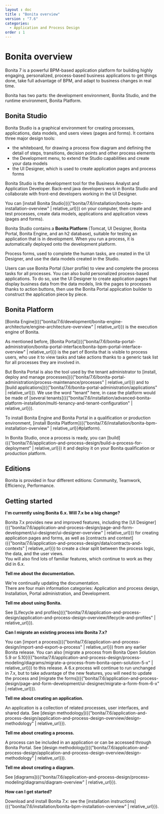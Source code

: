 ```yaml
---
layout : doc
title : "Bonita overview"
version : "7.6"
categories:
  - Application and Process Design
order : 1
---
```

# Bonita overview

Bonita 7 is a powerful BPM-based application platform for building highly engaging, personalized, process-based business applications to get things done, take full advantage of BPM, and adapt to business changes in real time. 

Bonita has two parts: the development environment, Bonita Studio, and the runtime environment, Bonita Platform.

## Bonita Studio

Bonita Studio is a graphical environment for creating processes, applications, data models, and users views (pages and forms). It contains three major design tools: 

* the whiteboard, for drawing a process flow diagram and defining the detail of steps, transitions, decision points and other process elements
* the Development menu, to extend the Studio capabilities and create your data models
* the UI Designer, which is used to create application pages and process forms

Bonita Studio is the development tool for the Business Analyst and Application Developer. Back-end java developers work in Bonita Studio and collaborate with front-end developers working in the UI Designer.

You can [install Bonita Studio]({{"bonita/7.6/installation/bonita-bpm-installation-overview" | relative_url}}) on your computer, then create and test processes, create data models, applications and application views (pages and forms). 

Bonita Studio contains a **Bonita Platform** (Tomcat, UI Designer, Bonita Portal, Bonita Engine, and an h2 database), suitable for testing an application that is in development. When you run a process, it is automatically deployed onto the development platform.

Process forms, used to complete the human tasks, are created in the UI Designer, and use the data models created in the Studio.

Users can use Bonita Portal (_User_ profile) to view and complete the process tasks for all processes. You can also build personalized process-based applications. To do so, use the UI Designer to create application pages that display business data from the data models, link the pages to processes thanks to action buttons, then use the Bonita Portal application builder to construct the application piece by piece.

<a id="platform"/>

## Bonita Platform

[Bonita Engine]({{"bonita/7.6/development/bonita-engine-architecture/engine-architecture-overview" | relative_url}}) is the execution engine of Bonita.

As mentioned before, [Bonita Portal]({{"bonita/7.6/bonita-portal-administration/bonita-portal-interface/bonita-bpm-portal-interface-overview" | relative_url}}) is the part of Bonita that is visible to process users, who use it to view tasks and take actions thanks to a generic task list for all processes they are involved in.

But Bonita Portal is also the tool used by the tenant administrator to [install, deploy and manage processes]({{"bonita/7.6/bonita-portal-administration/process-maintenance/processes" | relative_url}}) and to [build applications]({{"bonita/7.6/bonita-portal-administration/applications" | relative_url}}). We use the word "tenant" here, in case the platform would be made of [several tenants]({{"bonita/7.6/installation/advanced-bonita-platform-installation/multi-tenancy-and-tenant-configuration" | relative_url}}).

To install Bonita Engine and Bonita Portal in a qualification or production environment, [install Bonita Platform]({{"bonita/7.6/installation/bonita-bpm-installation-overview" | relative_url}}#platform).

In Bonita Studio, once a process is ready, you can [build]({{"bonita/7.6/application-and-process-design/build-a-process-for-deployment" | relative_url}}) it and deploy it on your Bonita qualification or production platform. 

## Editions

Bonita is provided in four different editions: Community, Teamwork, Efficiency, Performance.

## Getting started

**I'm currently using Bonita 6.x. Will 7.x be a big change?**

Bonita 7.x provides new and improved features, including the [UI Designer]({{"bonita/7.6/application-and-process-design/page-and-form-development/ui-designer/ui-designer-overview" | relative_url}}) for creating application pages and forms, as well as [contracts and context]({{"bonita/7.6/application-and-process-design/data/contracts-and-contexts" | relative_url}}) to create a clear split between the process logic, the data, and the user views.   
You will also find lots of familiar features, which continue to work as they did in 6.x.

**Tell me about the documentation.**

We're continually updating the documentation.   
There are four main information categories: Application and process design, Installation, Portal administration, and Development. 

**Tell me about using Bonita.** 

See [Lifecycle and profiles]({{"bonita/7.6/application-and-process-design/application-and-process-design-overview/lifecycle-and-profiles" | relative_url}}).

**Can I migrate an existing process into Bonita 7.x?**

You can [import a process]({{"bonita/7.6/application-and-process-design/import-and-export-a-process" | relative_url}}) from any earlier Bonita release. You can also [migrate a process from Bonita Open Solution 5.9 or 5.10]({{"bonita/7.6/application-and-process-design/process-modeling/diagrams/migrate-a-process-from-bonita-open-solution-5-x" | relative_url}}) to this release. A 6.x process will continue to run unchanged in 7.x, but to take advantage of the new features, you will need to update the process and [migrate the forms]({{"bonita/7.6/application-and-process-design/page-and-form-development/ui-designer/migrate-a-form-from-6-x" | relative_url}}).

**Tell me about creating an application.** 

An application is a collection of related processes, user interfaces, and shared data. See [design methodology]({{"bonita/7.6/application-and-process-design/application-and-process-design-overview/design-methodology" | relative_url}}).

**Tell me about creating a process.** 

A process can be included in an application or can be accessed through Bonita Portal. See [design methodology]({{"bonita/7.6/application-and-process-design/application-and-process-design-overview/design-methodology" | relative_url}}).

**Tell me about creating a diagram.**

See [diagrams]({{"bonita/7.6/application-and-process-design/process-modeling/diagrams/diagram-overview" | relative_url}}).

**How can I get started?** 

Download and install Bonita 7.x: see the [installation instructions]({{"bonita/7.6/installation/bonita-bpm-installation-overview" | relative_url}}).
